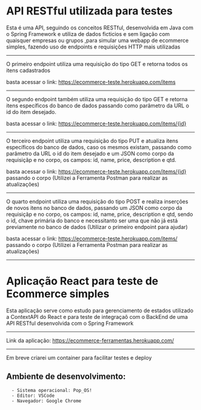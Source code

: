 # API RESTful utilizada para testes

Esta é uma API, seguindo os conceitos RESTful, desenvolvida em Java com o Spring Framework 
e utiliza de dados ficticios e sem ligação com quaisquer empresas ou grupos ,para simular 
uma webapp de ecommerce simples, fazendo uso de endpoints e requisições HTTP mais utilizadas

------------------------------------------------------------------------------------------

O primeiro endpoint utiliza uma requisição do tipo GET e retorna todos os itens cadastrados

basta acessar o link: https://ecommerce-teste.herokuapp.com/items

------------------------------------------------------------------------------------------

O segundo endpoint também utiliza uma requisição do tipo GET e retorna itens específicos do
banco de dados passando como parâmetro da URL o id do item desejado.

basta acessar o link: https://ecommerce-teste.herokuapp.com/items/{id}

------------------------------------------------------------------------------------------

O terceiro endpoint utiliza uma requisição do tipo PUT e atualiza itens específicos do 
banco de dados, caso os mesmos existam, passando como parâmetro da URL o id do item desejado 
e um JSON como corpo da requisiçãp e no corpo, os campos: id, name, price, description e qtd.

basta acessar o link: https://ecommerce-teste.herokuapp.com/items/{id} passando o corpo 
(Utilizei a Ferramenta Postman para realizar as atualizações)

------------------------------------------------------------------------------------------

O quarto endpoint utiliza uma requisição do tipo POST e realiza inserções de novos itens no 
banco de dados, passando um JSON como corpo da requisiçãp e no corpo, os campos: id, name, 
price, description e qtd, sendo o id, chave primária do banco e necessitanto ser uma que não
já está previamente no banco de dados (Utilizar o primeiro endpoint para ajudar)

basta acessar o link: https://ecommerce-teste.herokuapp.com/items/  passando o corpo 
(Utilizei a Ferramenta Postman para realizar as atualizações)

------------------------------------------------------------------------------------------

# Aplicação React para teste de Ecommerce simples

Esta aplicação serve como estudo para gerenciamento de estados
utilizado a ContextAPI do React e para teste de integraçaõ com 
o BackEnd de uma API RESTful desenvolvida com o Spring Framework

------------------------------------------------------------------

Link da aplicação: https://ecommerce-ferramentas.herokuapp.com/

------------------------------------------------------------------

Em breve criarei um container para facilitar testes e deploy

## Ambiente de desenvolvimento:
      
      - Sistema operacional: Pop_OS!
      - Editor: VSCode
      - Navegador: Google Chrome
